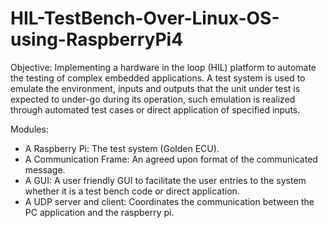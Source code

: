 # HIL-TestBench-Over-Linux-OS-using-RaspberryPi4
Objective:
Implementing a hardware in the loop (HIL) platform to automate the testing of complex embedded applications. A test system is used to emulate the environment, inputs and outputs that the unit under test is expected to under-go during its operation, such emulation is realized through automated test cases or direct application of specified inputs.	

Modules:
-	A Raspberry Pi: The test system (Golden ECU).
-	A Communication Frame: An agreed upon format of the communicated message.
-	A GUI:  A user friendly GUI to facilitate the user entries to the system whether it is a test bench code or direct application.
-	A UDP server and client: Coordinates the communication between the PC application and the raspberry pi.

